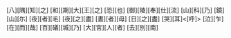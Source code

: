 [八][隅][知][之] [和][期][大][王][之] [恐][也] [御][陵][奉][仕][流] [山][科][乃] [鏡][山][尓] [夜][者][毛] [夜][之][盡] [晝][者][母] [日][之][盡] [哭][耳]<[呼]> [泣][乍][在][而][哉] [百][礒][城][乃] [大][宮][人][者] [去][別][南]
